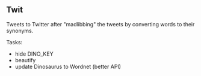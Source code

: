 ## Twit
Tweets to Twitter after "madlibbing" the tweets by converting words to their synonyms.

Tasks:
 - hide DINO_KEY
 - beautify
 - update Dinosaurus to Wordnet (better API)